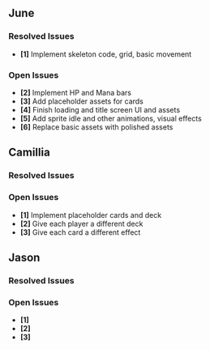 ## June
### Resolved Issues
- **[1]** Implement skeleton code, grid, basic movement

### Open Issues

- **[2]** Implement HP and Mana bars
- **[3]** Add placeholder assets for cards
- **[4]** Finish loading and title screen UI and assets
- **[5]** Add sprite idle and other animations, visual effects
- **[6]** Replace basic assets with polished assets

## Camillia
### Resolved Issues

### Open Issues
- **[1]** Implement placeholder cards and deck
- **[2]** Give each player a different deck
- **[3]** Give each card a different effect

## Jason
### Resolved Issues

### Open Issues
- **[1]**
- **[2]**
- **[3]**